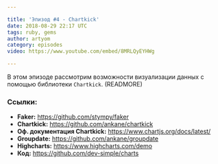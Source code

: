 ```yaml
---

title: 'Эпизод #4 - Chartkick'
date: 2018-08-29 22:17 UTC
tags: ruby, gems
author: artyom
category: episodes
video: https://www.youtube.com/embed/8MRLQyEYHWg

---
```


В этом эпизоде рассмотрим возможности визуализации данных с помощью библиотеки `Chartkick`.
(READMORE)

### Ссылки:

  * **Faker:** https://github.com/stympy/faker
  * **Chartkick:** https://github.com/ankane/chartkick
  * **Оф. документация Chartkick:** https://www.chartjs.org/docs/latest/
  * **Groupdate:** https://github.com/ankane/groupdate
  * **Highcharts:** https://www.highcharts.com/demo
  * **Код:** https://github.com/dev-simple/charts
